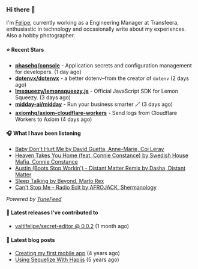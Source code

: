 ### Hi there 👋

I'm [Felipe](https://felipevm.com), currently working as a Engineering Manager at Transfeera, enthusiastic in technology and occasionally write about my experiences. Also a hobby photographer.

#### ⭐ Recent Stars
- **[phasehq/console](https://github.com/phasehq/console)** - Application secrets and configuration management for developers. (1 day ago)
- **[dotenvx/dotenvx](https://github.com/dotenvx/dotenvx)** - a better dotenv–from the creator of `dotenv` (2 days ago)
- **[lmsqueezy/lemonsqueezy.js](https://github.com/lmsqueezy/lemonsqueezy.js)** - Official JavaScript SDK for Lemon Squeezy. (3 days ago)
- **[midday-ai/midday](https://github.com/midday-ai/midday)** - Run your business smarter 🪄 (3 days ago)
- **[axiomhq/axiom-cloudflare-workers](https://github.com/axiomhq/axiom-cloudflare-workers)** - Send logs from Cloudflare Workers to Axiom (4 days ago)

#### 🎧 What I have been listening
- [Baby Don&#39;t Hurt Me by David Guetta, Anne-Marie, Coi Leray](https://open.spotify.com/track/3BKD1PwArikchz2Zrlp1qi)
- [Heaven Takes You Home (feat. Connie Constance) by Swedish House Mafia, Connie Constance](https://open.spotify.com/track/3nEHrvNNtgLv9rneTAYVr4)
- [Austin (Boots Stop Workin&#39;) - Distant Matter Remix by Dasha, Distant Matter](https://open.spotify.com/track/0gkTJziolVNOmmdwgaRMho)
- [Sleep Talking by Beyond, Marlo Rex](https://open.spotify.com/track/5B8yexFn22KcFZKuf7zFAc)
- [Can&#39;t Stop Me - Radio Edit by AFROJACK, Shermanology](https://open.spotify.com/track/57RL7qQAyB1Bh1hGIT3WLf)

_Powered by [TuneFeed](https://tunefeed.app?ref=valtlfelipe-gh-profile)_ 

#### 🚀 Latest releases I've contributed to


- [valtlfelipe/secret-editor @ 0.0.2](https://github.com/valtlfelipe/secret-editor/releases/tag/0.0.2) (1 month ago)

#### 📄 Latest blog posts
- [Creating my first mobile app](https://felipevm.com/posts/creating-my-first-mobile-app/) (4 years ago)
- [Using Sequelize With Hapijs](https://felipevm.com/posts/using-sequelize-with-hapijs/) (5 years ago)
